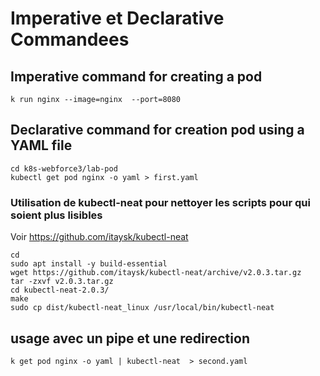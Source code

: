 # Imperative et Declarative Commandees
## Imperative command for creating a pod
```shell
k run nginx --image=nginx  --port=8080
```

## Declarative command for creation pod using a YAML file
```shell
cd k8s-webforce3/lab-pod
kubectl get pod nginx -o yaml > first.yaml
```
### Utilisation de kubectl-neat pour nettoyer les scripts pour qui soient plus lisibles
Voir https://github.com/itaysk/kubectl-neat
```shell
cd
sudo apt install -y build-essential
wget https://github.com/itaysk/kubectl-neat/archive/v2.0.3.tar.gz
tar -zxvf v2.0.3.tar.gz 
cd kubectl-neat-2.0.3/
make
sudo cp dist/kubectl-neat_linux /usr/local/bin/kubectl-neat
```
## usage avec un pipe et une redirection 
```
k get pod nginx -o yaml | kubectl-neat  > second.yaml
```



